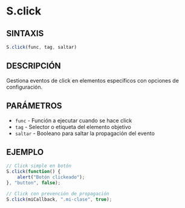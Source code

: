# S.click

## SINTAXIS
```javascript
S.click(func, tag, saltar)
```

## DESCRIPCIÓN
Gestiona eventos de click en elementos específicos con opciones de configuración.

## PARÁMETROS
- `func` - Función a ejecutar cuando se hace click
- `tag` - Selector o etiqueta del elemento objetivo
- `saltar` - Booleano para saltar la propagación del evento

## EJEMPLO
```javascript
// Click simple en botón
S.click(function() {
    alert("Botón clickeado");
}, "button", false);

// Click con prevención de propagación
S.click(miCallback, ".mi-clase", true);
```